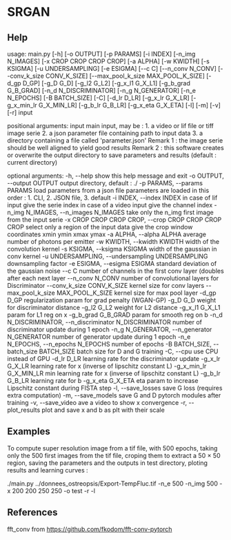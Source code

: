 # SRGAN

## Help

usage: main.py [-h] [-o OUTPUT] [-p PARAMS] [-i INDEX] [-n_img N_IMAGES] [-x CROP CROP CROP CROP] [-a ALPHA] [-w KWIDTH] [-s KSIGMA] [-u UNDERSAMPLING] [-e ESIGMA] [--c C] [--n_conv N_CONV]
               [--conv_k_size CONV_K_SIZE] [--max_pool_k_size MAX_POOL_K_SIZE] [-d_gp D_GP] [-g_D G_D] [-g_l2 G_L2] [-g_x_l1 G_X_L1] [-g_b_grad G_B_GRAD] [-n_d N_DISCRIMINATOR] [-n_g N_GENERATOR]
               [-n_e N_EPOCHS] [-B BATCH_SIZE] [-C] [-d_lr D_LR] [-g_x_lr G_X_LR] [-g_x_min_lr G_X_MIN_LR] [-g_b_lr G_B_LR] [-g_x_eta G_X_ETA] [-l] [-m] [-v] [-r]
               input

positional arguments:
  input                 main input, may be : 1. a video or lif file or tiff image serie 2. a json parameter file containing path to input data 3. a directory containing a file called 'parameter.json'
                        Remark 1 : the image serie should be well aligned to yield good results Remark 2 : this software creates or overwrite the output directory to save parameters and results (default
                        : current directory)

optional arguments:
  -h, --help            show this help message and exit
  -o OUTPUT, --output OUTPUT
                        output directory, default : ./
  -p PARAMS, --params PARAMS
                        load parameters from a json file parameters are loaded in this order : 1. CLI, 2. JSON file, 3. default
  -i INDEX, --index INDEX
                        in case of lif input give the serie index in case of a video input give the channel index
  -n_img N_IMAGES, --n_images N_IMAGES
                        take only the n_img first image from the input serie
  -x CROP CROP CROP CROP, --crop CROP CROP CROP CROP
                        select only a region of the input data give the crop window coordinates xmin ymin xmax ymax
  -a ALPHA, --alpha ALPHA
                        average number of photons per emitter
  -w KWIDTH, --kwidth KWIDTH
                        width of the convolution kernel
  -s KSIGMA, --ksigma KSIGMA
                        width of the gaussian in conv kernel
  -u UNDERSAMPLING, --undersampling UNDERSAMPLING
                        downsampling factor
  -e ESIGMA, --esigma ESIGMA
                        standard deviation of the gaussian noise
  --c C                 number of channels in the first conv layer (doubles after each next layer
  --n_conv N_CONV       number of convolutional layers for Discriminator
  --conv_k_size CONV_K_SIZE
                        kernel size for conv layers
  --max_pool_k_size MAX_POOL_K_SIZE
                        kernel size for max pool layer
  -d_gp D_GP            regularization param for grad penalty (WGAN-GP)
  -g_D G_D              weight for discriminator distance
  -g_l2 G_L2            weight for L2 distance
  -g_x_l1 G_X_L1        param for L1 reg on x
  -g_b_grad G_B_GRAD    param for smooth reg on b
  -n_d N_DISCRIMINATOR, --n_discriminator N_DISCRIMINATOR
                        number of discriminator update during 1 epoch
  -n_g N_GENERATOR, --n_generator N_GENERATOR
                        number of generator update during 1 epoch
  -n_e N_EPOCHS, --n_epochs N_EPOCHS
                        number of epochs
  -B BATCH_SIZE, --batch_size BATCH_SIZE
                        batch size for D and G training
  -C, --cpu             use CPU instead of GPU
  -d_lr D_LR            learning rate for the discriminator update
  -g_x_lr G_X_LR        learning rate for x (inverse of lipschitz constant L)
  -g_x_min_lr G_X_MIN_LR
                        min learning rate for x (inverse of lipschitz constant L)
  -g_b_lr G_B_LR        learning rate for b
  -g_x_eta G_X_ETA      eta param to increase Lipschitz constant during FISTA step
  -l, --save_losses     save G loss (requires extra computation)
  -m, --save_models     save G and D pytorch modules after training
  -v, --save_video      ave a video to show x convergence
  -r, --plot_results    plot and save x and b as plt with their scale


## Examples

To compute super resolution image from a tif file, with 500 epochs, taking only the 500 first images from the tif file, croping them to extract a 50 × 50 region, saving the parameters and the outputs in test directory, ploting results and learning curves :

./main.py ../donnees_ostreopsis/Export-TempFluc.tif -n_e 500 -n_img 500 -x 200 200 250 250 -o test -r -l

## References

fft_conv from https://github.com/fkodom/fft-conv-pytorch
